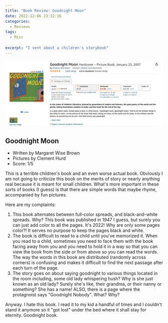 ```yaml
---
title: "Book Review: Goodnight Moon"
date: 2022-12-06 23:32:16
categories:
  - Reviews
tags:
  - Misc

excerpt: "I vent about a children's storybook"
---
```


![GNM](/assets/images/GNM/AmazonGNM.png)

## Goodnight Moon
- Written by Margaret Wise Brown
- Pictures by Clement Hurd
- Score: 1/5

This is a terrible children's book and an even worse actual book. Obviously I am not going to criticize this book on the merits of story or nearly anything real because it is meant for small children. What's more important in these sorts of books (I guess) is that there are simple words that maybe rhyme, accompanied by fun pictures.

Here are my complaints:

1. This book alternates between full-color spreads, and black-and-white spreads. Why? This book was published in 1947 I guess, but surely you can just add color to all the pages. It's 2022! Why are only some pages color?! It serves no purpose to keep the pages black and white.
2. The book is difficult to read to a child until you've memorized it. When you read to a child, sometimes you need to face them with the book facing away from you and you need to hold it in a way so that you can view the book from the side or from above so you can read the words. The way the words in this book are distributed (randomly across corners) is confusing and makes it difficult to find the next passage after each turn of the page.
3. The story goes on about saying goodnight to various things located in the room including, some old lady whispering hush? Why is she just known as an old lady? Surely she's like, their grandma, or their nanny or something? She has a name! ALSO, there is a page where the protagnoist says "Goodnight Nobody". What? Why?

Anyway. I hate this book. I read it to my kid a handful of times and I couldn't stand it anymore so it "got lost" under the bed where it shall stay for eternity. Goodnight book.


